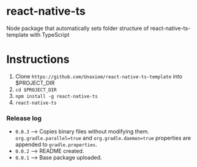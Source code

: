 # react-native-ts
Node package that automatically sets folder structure of react-native-ts-template with TypeScript

# Instructions
1. Clone `https://github.com/Unaxiom/react-native-ts-template` into $PROJECT_DIR
2. `cd $PROJECT_DIR`
3. `npm install -g react-native-ts`
3. `react-native-ts`

### Release log
- `0.0.3` --> Copies binary files without modifying them. ` org.gradle.parallel=true` and `org.gradle.daemon=true` properties are appended to `gradle.properties`.
- `0.0.2` --> README created.
- `0.0.1` --> Base package uploaded.